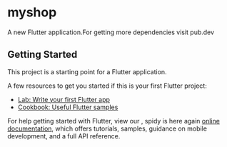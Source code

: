 # myshop

A new Flutter application.For getting more dependencies visit pub.dev

## Getting Started

This project is a starting point for a Flutter application.

A few resources to get you started if this is your first Flutter project:

- [Lab: Write your first Flutter app](https://flutter.dev/docs/get-started/codelab)
- [Cookbook: Useful Flutter samples](https://flutter.dev/docs/cookbook)

For help getting started with Flutter, view our , spidy is here again
[online documentation](https://flutter.dev/docs), which offers tutorials,
samples, guidance on mobile development, and a full API reference.


